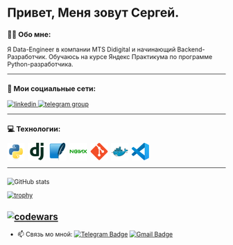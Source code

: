 # Привет, Меня зовут Сергей.

### :man_technologist: Обо мне:
Я Data-Engineer в компании MTS Didigital и начинающий Backend-Разработчик. 
Обучаюсь на курсе Яндекс Практикума по программе Python-разработчика.

---

### 🤝 Мои социальные сети:

<div id="badges">
    <a href="https://www.linkedin.com/in/rendlolx/" target="_blank">
      <img src="https://cdn-icons-png.flaticon.com/512/2504/2504799.png" width="40" height="40" alt="linkedin" />
    </a>
    <a href="https://t.me/rendlolx" target="_blank">
      <img src="https://cdn-icons-png.flaticon.com/512/2111/2111646.png" width="40" height="40" alt="telegram group" />
    </a>
</div>

---

### 💻 Технологии:

<div>
    <img src="https://github.com/devicons/devicon/blob/master/icons/python/python-original.svg" title="python" alt="python" width="40" height="40"/>&nbsp
    <img src="https://github.com/devicons/devicon/blob/master/icons/django/django-plain.svg" title="django" alt="django" width="40" height="40"/>&nbsp
    <img src="https://github.com/devicons/devicon/blob/master/icons/sqlite/sqlite-original.svg" title="sqlite" alt="sqlite" width="40" height="40"/>&nbsp
    <img src="https://github.com/devicons/devicon/blob/master/icons/nginx/nginx-original.svg" title="nginx" alt="nginx" width="40" height="40"/>&nbsp
    <img src="https://github.com/devicons/devicon/blob/master/icons/git/git-original.svg" title="git" alt="git" width="40" height="40"/>&nbsp 
    <img src="https://github.com/devicons/devicon/blob/master/icons/docker/docker-original.svg" title="docker" alt="docker" width="40" height="40"/>&nbsp
    <img src="https://github.com/devicons/devicon/blob/master/icons/vscode/vscode-original.svg" title="vscode" alt="vscode" width="40" height="40"/>&nbsp;
</div>

---

###
![GitHub stats](https://github-readme-stats.vercel.app/api?username=Rendlolx&show_icons=true)  

[![trophy](https://github-profile-trophy.vercel.app/?username=Rendlolx&theme=onedark)](https://github.com/ryo-ma/github-profile-trophy)

[![codewars](https://www.codewars.com/users/Rendlolx/badges/large)](https://www.codewars.com/users/Rendlolx)
---
- :mailbox: Связь мо мной: [![Telegram Badge](https://img.shields.io/badge/-rendlolx-blue?style=flat&logo=Telegram&logoColor=white)](https://t.me/rendlolx) [![Gmail Badge](https://img.shields.io/badge/-Yandex.Mail-red?style=flat&logo=&logoColor=white)](mailto:span42@yandex.ru)